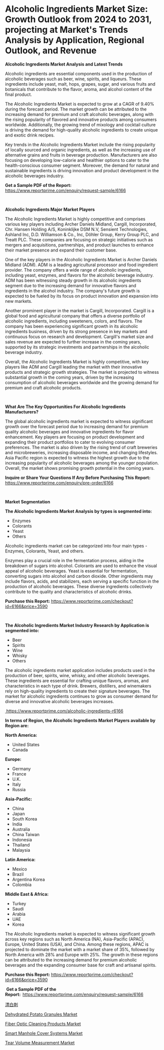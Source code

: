 <p><h1>Alcoholic Ingredients Market Size: Growth Outlook from 2024 to 2031, projecting at Market's Trends Analysis by Application, Regional Outlook, and Revenue</h1></p><p><strong>Alcoholic Ingredients Market Analysis and Latest Trends</strong></p>
<p><p>Alcoholic ingredients are essential components used in the production of alcoholic beverages such as beer, wine, spirits, and liqueurs. These ingredients include yeast, malt, hops, grapes, sugar, and various fruits and botanicals that contribute to the flavor, aroma, and alcohol content of the final product.</p><p>The Alcoholic Ingredients Market is expected to grow at a CAGR of 9.40% during the forecast period. The market growth can be attributed to the increasing demand for premium and craft alcoholic beverages, along with the rising popularity of flavored and innovative products among consumers worldwide. Additionally, the growing trend of mixology and cocktail culture is driving the demand for high-quality alcoholic ingredients to create unique and exotic drink recipes.</p><p>Key trends in the Alcoholic Ingredients Market include the rising popularity of locally sourced and organic ingredients, as well as the increasing use of alternative grains and fruits in beverage production. Manufacturers are also focusing on developing low-calorie and healthier options to cater to the health-conscious consumer segment. Moreover, the demand for natural and sustainable ingredients is driving innovation and product development in the alcoholic beverages industry.</p></p>
<p><strong>Get a Sample PDF of the Report:&nbsp;</strong> <a href="https://www.reportprime.com/enquiry/request-sample/6166">https://www.reportprime.com/enquiry/request-sample/6166</a></p>
<p>&nbsp;</p>
<p><strong>Alcoholic Ingredients Major Market Players</strong></p>
<p><p>The Alcoholic Ingredients Market is highly competitive and comprises various key players including Archer Daniels Midland, Cargill, Incorporated, Chr. Hansen Holding A/S, Koninklijke DSM N.V, Sensient Technologies, Ashland Inc, D.D. Williamson & Co., Inc, Döhler Group, Kerry Group PLC, and Treatt PLC. These companies are focusing on strategic initiatives such as mergers and acquisitions, partnerships, and product launches to enhance their market presence and expand their customer base.</p><p>One of the key players in the Alcoholic Ingredients Market is Archer Daniels Midland (ADM). ADM is a leading agricultural processor and food ingredient provider. The company offers a wide range of alcoholic ingredients, including yeast, enzymes, and flavors for the alcoholic beverage industry. ADM has been witnessing steady growth in its alcoholic ingredients segment due to the increasing demand for innovative flavors and ingredients in the alcohol industry. The company's future growth is expected to be fueled by its focus on product innovation and expansion into new markets.</p><p>Another prominent player in the market is Cargill, Incorporated. Cargill is a global food and agricultural company that offers a diverse portfolio of alcoholic ingredients, including sweeteners, colors, and flavors. The company has been experiencing significant growth in its alcoholic ingredients business, driven by its strong presence in key markets and continuous focus on research and development. Cargill's market size and sales revenue are expected to further increase in the coming years, supported by its strategic investments and partnerships in the alcoholic beverage industry.</p><p>Overall, the Alcoholic Ingredients Market is highly competitive, with key players like ADM and Cargill leading the market with their innovative products and strategic growth strategies. The market is projected to witness substantial growth in the coming years, driven by the increasing consumption of alcoholic beverages worldwide and the growing demand for premium and craft alcoholic products.</p></p>
<p>&nbsp;</p>
<p><strong>What Are The Key Opportunities For Alcoholic Ingredients Manufacturers?</strong></p>
<p><p>The global alcoholic ingredients market is expected to witness significant growth over the forecast period due to increasing demand for premium quality alcoholic beverages and innovative ingredients for flavor enhancement. Key players are focusing on product development and expanding their product portfolios to cater to evolving consumer preferences. The market is also driven by the rising trend of craft breweries and microbreweries, increasing disposable income, and changing lifestyles. Asia Pacific region is expected to witness the highest growth due to the increasing popularity of alcoholic beverages among the younger population. Overall, the market shows promising growth potential in the coming years.</p></p>
<p><strong>Inquire or Share Your Questions If Any Before Purchasing This Report:</strong> <a href="https://www.reportprime.com/enquiry/pre-order/6166">https://www.reportprime.com/enquiry/pre-order/6166</a></p>
<p>&nbsp;</p>
<p><strong>Market Segmentation</strong></p>
<p><strong>The Alcoholic Ingredients Market Analysis by types is segmented into:</strong></p>
<p><ul><li>Enzymes</li><li>Colorants</li><li>Yeast</li><li>Others</li></ul></p>
<p><p>Alcoholic ingredients market can be categorized into four main types - Enzymes, Colorants, Yeast, and others. </p><p>Enzymes play a crucial role in the fermentation process, aiding in the breakdown of sugars into alcohol. Colorants are used to enhance the visual appeal of alcoholic beverages. Yeast is essential for fermentation, converting sugars into alcohol and carbon dioxide. Other ingredients may include flavors, acids, and stabilizers, each serving a specific function in the production of alcoholic beverages. These diverse ingredients collectively contribute to the quality and characteristics of alcoholic drinks.</p></p>
<p><strong>Purchase this Report:&nbsp;</strong><a href="https://www.reportprime.com/checkout?id=6166&price=3590">https://www.reportprime.com/checkout?id=6166&price=3590</a></p>
<p>&nbsp;</p>
<p><strong>The Alcoholic Ingredients Market Industry Research by Application is segmented into:</strong></p>
<p><ul><li>Beer</li><li>Spirits</li><li>Wine</li><li>Whisky</li><li>Others</li></ul></p>
<p><p>The alcoholic ingredients market application includes products used in the production of beer, spirits, wine, whisky, and other alcoholic beverages. These ingredients are essential for crafting unique flavors, aromas, and characteristics in each type of drink. Brewers, distillers, and winemakers rely on high-quality ingredients to create their signature beverages. The market for alcoholic ingredients continues to grow as consumer demand for diverse and innovative alcoholic beverages increases.</p></p>
<p><a href="https://www.reportprime.com/alcoholic-ingredients-r6166">&nbsp;https://www.reportprime.com/alcoholic-ingredients-r6166</a></p>
<p><strong>In terms of Region, the Alcoholic Ingredients Market Players available by Region are:</strong></p>
<p>
    <p> <strong> North America: </strong>
        <ul>
            <li>United States</li>
            <li>Canada</li>
        </ul>
        </p> 
    <p> <strong> Europe: </strong>
        <ul>
            <li>Germany</li>
            <li>France</li>
            <li>U.K.</li>
            <li>Italy</li>
            <li>Russia</li>
        </ul>
        </p> 
    <p> <strong> Asia-Pacific: </strong>
        <ul>
            <li>China</li>
            <li>Japan</li>
            <li>South Korea</li>
            <li>India</li>
            <li>Australia</li>
            <li>China Taiwan</li>
            <li>Indonesia</li>
            <li>Thailand</li>
            <li>Malaysia</li>
        </ul>
        </p> 
    <p> <strong> Latin America: </strong>
        <ul>
            <li>Mexico</li>
            <li>Brazil</li>
            <li>Argentina Korea</li>
            <li>Colombia</li>
        </ul>
        </p> 
    <p> <strong> Middle East & Africa: </strong>
        <ul>
            <li>Turkey</li>
            <li>Saudi</li>
            <li>Arabia</li>
            <li>UAE</li>
            <li>Korea</li>
        </ul>
    </p>
    </p>
<p><p>The Alcoholic Ingredients market is expected to witness significant growth across key regions such as North America (NA), Asia-Pacific (APAC), Europe, United States (USA), and China. Among these regions, APAC is projected to dominate the market with a market share of 35%, followed by North America with 28% and Europe with 25%. The growth in these regions can be attributed to the increasing demand for premium alcoholic beverages and the expanding consumer base for craft and artisanal spirits.</p></p>
<p><strong>Purchase this Report: </strong><a href="https://www.reportprime.com/checkout?id=6166&price=3590">https://www.reportprime.com/checkout?id=6166&price=3590</a></p>
<p>&nbsp;<strong>Get a Sample PDF of the Report:&nbsp;&nbsp;</strong><a href="https://www.reportprime.com/enquiry/request-sample/6166">https://www.reportprime.com/enquiry/request-sample/6166</a></p>
<p><strong></strong></p>
<p><p><a href="https://github.com/dathomson6534/Market-Research-Report-List-1/blob/main/567676874869.md">漂白剤</a></p><p><a href="https://github.com/Airanohannonzb68e5pb53oc1/Market-Research-Report-List-2/blob/main/dehydrated-potato-granules-market.md">Dehydrated Potato Granules Market</a></p><p><a href="https://issuu.com/reportprime-2/docs/fiber-optic-cleaning-products-market-size-2030.ppt">Fiber Optic Cleaning Products Market</a></p><p><a href="https://www.linkedin.com/pulse/smart-manhole-cover-systems-market-research-report-its-history-8lmfc">Smart Manhole Cover Systems Market</a></p><p><a href="https://www.linkedin.com/pulse/tear-volume-measurement-market-research-report-its-history-forecast-2tlve">Tear Volume Measurement Market</a></p></p>